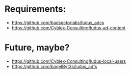 # Requirements:
- https://github.com/badsectorlabs/ludus_adcs
- https://github.com/Cyblex-Consulting/ludus-ad-content

# Future, maybe?
- https://github.com/Cyblex-Consulting/ludus-local-users
- https://github.com/bagelByt3s/ludus_adfs
